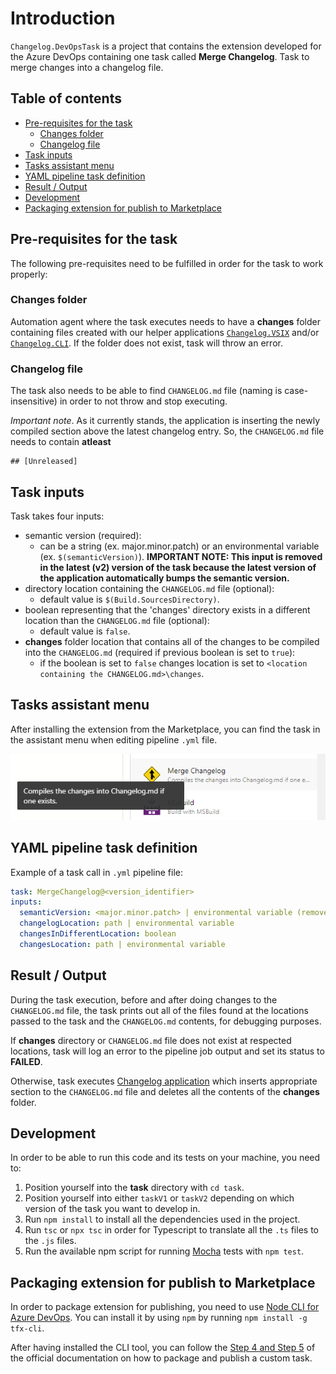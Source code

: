 # Introduction 

`Changelog.DevOpsTask` is a project that contains the extension developed for the Azure DevOps containing one task called **Merge Changelog**. Task to merge changes into a changelog file.

## Table of contents

+ [Pre-requisites for the task](#pre-requisites-for-the-task)
  + [Changes folder](#changes-folder)
  + [Changelog file](#changelog-file)
+ [Task inputs](#task-inputs)
+ [Tasks assistant menu](#tasks-assistant-menu)
+ [YAML pipeline task definition](#yaml-pipeline-task-definition)
+ [Result / Output](#result--output)
+ [Development](#development)
+ [Packaging extension for publish to Marketplace](#packaging-extension-for-publish-to-marketplace)

## Pre-requisites for the task
The following pre-requisites need to be fulfilled in order for the task to work properly:

### **Changes folder**

Automation agent where the task executes needs to have a **changes** folder containing files created with our helper applications [`Changelog.VSIX`](../Enterwell.CI.Changelog.VSIX) and/or [`Changelog.CLI`](../Enterwell.CI.Changelog.CLI). If the folder does not exist, task will throw an error.

### **Changelog file**

The task also needs to be able to find `CHANGELOG.md` file (naming is case-insensitive) in order to not throw and stop executing.

*Important note*. As it currently stands, the application is inserting the newly compiled section above the latest changelog entry. So, the `CHANGELOG.md` file needs to contain **atleast** 
```
## [Unreleased]
```

## Task inputs
Task takes four inputs:
+ semantic version (required):
  + can be a string (ex. major.minor.patch) or an environmental variable (ex. `$(semanticVersion)`).
  **IMPORTANT NOTE: This input is removed in the latest (v2) version of the task because the latest version of the application automatically bumps the semantic version.**
+ directory location containing the `CHANGELOG.md` file (optional):
  + default value is `$(Build.SourcesDirectory)`.
+ boolean representing that the 'changes' directory exists in a different location than the `CHANGELOG.md` file (optional):
  + default value is `false`.
+ **changes** folder location that contains all of the changes to be compiled into the `CHANGELOG.md` (required if previous boolean is set to `true`):
  + if the boolean is set to `false` changes location is set to `<location containing the CHANGELOG.md>\changes`.

## Tasks assistant menu
After installing the extension from the Marketplace, you can find the task in the assistant menu when editing pipeline `.yml` file.

![](../img/devOpsTask.png)

## YAML pipeline task definition
Example of a task call in `.yml` pipeline file:

```yml
task: MergeChangelog@<version_identifier>
inputs:
  semanticVersion: <major.minor.patch> | environmental variable (removed in the v2)
  changelogLocation: path | environmental variable
  changesInDifferentLocation: boolean
  changesLocation: path | environmental variable
```

## Result / Output
During the task execution, before and after doing changes to the `CHANGELOG.md` file, the task prints out all of the files found at the locations passed to the task and the `CHANGELOG.md` contents, for debugging purposes.

If **changes** directory or `CHANGELOG.md` file does not exist at respected locations, task will log an error to the pipeline job output and set its status to **FAILED**.

Otherwise, task executes [Changelog application](../Enterwell.CI.Changelog) which inserts appropriate section to the `CHANGELOG.md` file and deletes all the contents of the **changes** folder.

## Development
In order to be able to run this code and its tests on your machine, you need to:

1. Position yourself into the **task** directory with `cd task`.
2. Position yourself into either `taskV1` or `taskV2` depending on which version of the task you want to develop in.
2. Run `npm install` to install all the dependencies used in the project.
3. Run `tsc` or `npx tsc` in order for Typescript to translate all the `.ts` files to the `.js` files.
4. Run the available npm script for running [Mocha](https://mochajs.org/) tests with `npm test`.

## Packaging extension for publish to Marketplace
In order to package extension for publishing, you need to use [Node CLI for Azure DevOps](https://github.com/microsoft/tfs-cli). You can install it by using `npm` by running `npm install -g tfx-cli`.

After having installed the CLI tool, you can follow the [Step 4 and Step 5](https://docs.microsoft.com/en-us/azure/devops/extend/develop/add-build-task?view=azure-devops#step-4-package-your-extension) of the official documentation on how to package and publish a custom task.

